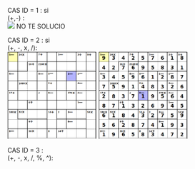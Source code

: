 CAS ID = 1 : si  
(+,-) :  
<img src="../img/7_1.png" width="200">
NO TE SOLUCIO

CAS ID = 2 :  si  
(+, -, x, /):  
<img src="../img/9_2.png" width="200">
<img src="../img/9_2sol.png" width="200">

CAS ID = 3 :    
(+, -, x, /, %, ^):  
